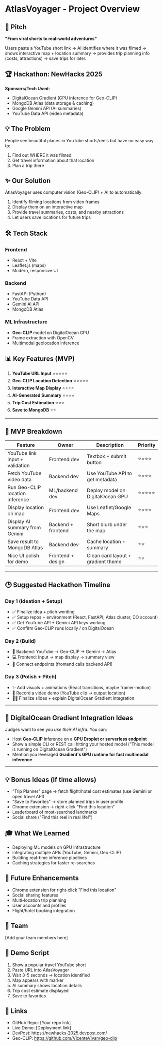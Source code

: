 # AtlasVoyager - Project Overview

## 🎯 Pitch

**"From viral shorts to real-world adventures"**

Users paste a YouTube short link → AI identifies where it was filmed → shows interactive map + location summary → provides trip planning info (costs, attractions) → save trips for later.

## 🏆 Hackathon: NewHacks 2025

**Sponsors/Tech Used:**
- DigitalOcean Gradient (GPU inference for Geo-CLIP)
- MongoDB Atlas (data storage & caching)
- Google Gemini API (AI summaries)
- YouTube Data API (video metadata)

## 💡 The Problem

People see beautiful places in YouTube shorts/reels but have no easy way to:
1. Find out WHERE it was filmed
2. Get travel information about that location
3. Plan a trip there

## ✨ Our Solution

AtlasVoyager uses computer vision (Geo-CLIP) + AI to automatically:
1. Identify filming locations from video frames
2. Display them on an interactive map
3. Provide travel summaries, costs, and nearby attractions
4. Let users save locations for future trips

## 🛠️ Tech Stack

### Frontend
- React + Vite
- Leaflet.js (maps)
- Modern, responsive UI

### Backend
- FastAPI (Python)
- YouTube Data API
- Gemini AI API
- MongoDB Atlas

### ML Infrastructure
- **Geo-CLIP** model on DigitalOcean GPU
- Frame extraction with OpenCV
- Multimodal geolocation inference

## 📊 Key Features (MVP)

1. **YouTube URL Input** ⭐⭐⭐⭐⭐
2. **Geo-CLIP Location Detection** ⭐⭐⭐⭐⭐
3. **Interactive Map Display** ⭐⭐⭐⭐
4. **AI-Generated Summary** ⭐⭐⭐⭐
5. **Trip Cost Estimation** ⭐⭐⭐
6. **Save to MongoDB** ⭐⭐

---

## 🧩 MVP Breakdown

| Feature | Owner | Description | Priority |
| --- | --- | --- | --- |
| YouTube link input + validation | Frontend dev | Textbox + submit button | ⭐⭐⭐⭐ |
| Fetch YouTube video data | Backend dev | Use YouTube API to get metadata | ⭐⭐⭐⭐ |
| Run Geo-CLIP location inference | ML/backend dev | Deploy model on DigitalOcean GPU | ⭐⭐⭐⭐⭐ |
| Display location on map | Frontend dev | Use Leaflet/Google Maps | ⭐⭐⭐⭐ |
| Display AI summary from Gemini | Backend + frontend | Short blurb under the map | ⭐⭐⭐ |
| Save result to MongoDB Atlas | Backend dev | Cache location + summary | ⭐⭐ |
| Nice UI polish for demo | Frontend + design | Clean card layout + gradient theme | ⭐⭐ |

---

## 🕒 Suggested Hackathon Timeline

### **Day 1 (Ideation + Setup)**

- ✅ Finalize idea + pitch wording
- ✅ Setup repos + environment (React, FastAPI, Atlas cluster, DO account)
- ✅ Get YouTube API + Gemini API keys working
- ✅ Confirm Geo-CLIP runs locally / on DigitalOcean

### **Day 2 (Build)**

- 🧠 Backend: YouTube → Geo-CLIP → Gemini → Atlas
- 💻 Frontend: Input → map display → summary view
- 🔄 Connect endpoints (frontend calls backend API)

### **Day 3 (Polish + Pitch)**

- ✨ Add visuals + animations (React transitions, maybe framer-motion)
- 🎥 Record a video demo (YouTube clip → output location)
- 🧑‍🏫 Finalize slides + explain DigitalOcean Gradient integration

---

## 🧠 DigitalOcean Gradient Integration Ideas

Judges want to see you *use their AI infra*. You can:

- Host **Geo-CLIP** inference on a **GPU Droplet or serverless endpoint**
- Show a simple CLI or REST call hitting your hosted model ("This model is running on DigitalOcean Gradient")
- Mention you leveraged **Gradient's GPU runtime for fast multimodal inference**

---

## 💡 Bonus Ideas (if time allows)

- "Trip Planner" page → fetch flight/hotel cost estimates (use Gemini or open travel API)
- "Save to Favorites" → store planned trips in user profile
- Chrome extension → right-click "Find this location"
- Leaderboard of most-searched landmarks
- Social share ("Find this reel in real life!")

## 🎓 What We Learned

- Deploying ML models on GPU infrastructure
- Integrating multiple APIs (YouTube, Gemini, Geo-CLIP)
- Building real-time inference pipelines
- Caching strategies for faster re-searches

## 🚀 Future Enhancements

- Chrome extension for right-click "Find this location"
- Social sharing features
- Multi-location trip planning
- User accounts and profiles
- Flight/hotel booking integration

## 👥 Team

[Add your team members here]

## 📝 Demo Script

1. Show a popular travel YouTube short
2. Paste URL into AtlasVoyager
3. Wait 3-5 seconds → location identified
4. Map appears with marker
5. AI summary shows location details
6. Trip cost estimate displayed
7. Save to favorites

## 🔗 Links

- GitHub Repo: [Your repo link]
- Live Demo: [Deployment link]
- DevPost: https://newhacks-2025.devpost.com/
- Geo-CLIP: https://github.com/VicenteVivan/geo-clip

